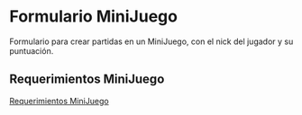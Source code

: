 # Formulario MiniJuego

Formulario para crear partidas en un MiniJuego, con el nick del jugador y su puntuación.

## Requerimientos MiniJuego
[Requerimientos MiniJuego](https://github.com/RubenTorresGutierrez/RequerimientosMiniJuego)
